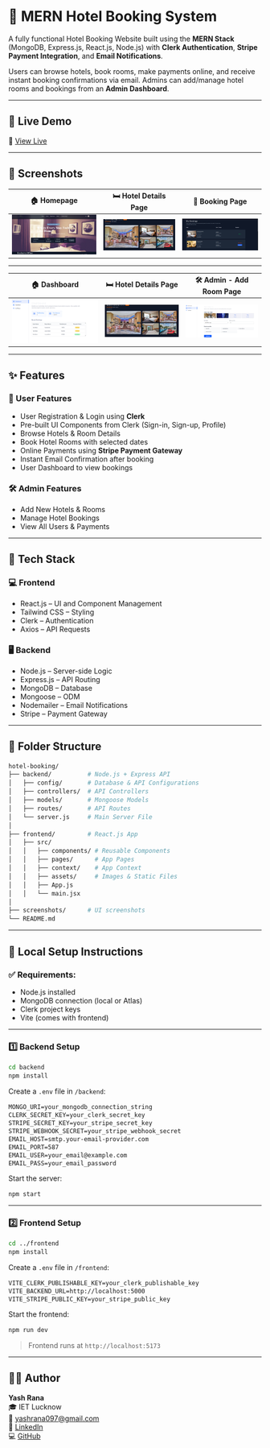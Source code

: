 # 🏨 MERN Hotel Booking System

A fully functional Hotel Booking Website built using the **MERN Stack** (MongoDB, Express.js, React.js, Node.js) with **Clerk Authentication**, **Stripe Payment Integration**, and **Email Notifications**.

Users can browse hotels, book rooms, make payments online, and receive instant booking confirmations via email. Admins can add/manage hotel rooms and bookings from an **Admin Dashboard**.

---

## 🚀 Live Demo

🔗 [View Live](https://quick-booking-hotel.vercel.app)

---

## 📸 Screenshots

| 🏠 Homepage | 🛏️ Hotel Details Page | 📅 Booking Page |
|-------------|----------------------|-----------------|
| ![Home](./screenshots/home.png.png) | ![Details](./screenshots/details.png) | ![Booking](./screenshots/booking.png.png) | 
---




| 🏠 Dashboard | 🛏️ Hotel Details Page |  🛠️ Admin - Add Room Page |
|-------------|----------------------|-----------------------|
| ![Home](./screenshots/dash.png) | ![Details](./screenshots/details.png)  | ![Admin Add Room](./screenshots/add.png) |

---

## ✨ Features

### 👥 User Features
- User Registration & Login using **Clerk**
- Pre-built UI Components from Clerk (Sign-in, Sign-up, Profile)
- Browse Hotels & Room Details
- Book Hotel Rooms with selected dates
- Online Payments using **Stripe Payment Gateway**
- Instant Email Confirmation after booking
- User Dashboard to view bookings

### 🛠️ Admin Features
- Add New Hotels & Rooms
- Manage Hotel Bookings
- View All Users & Payments

---

## 🧰 Tech Stack

### 💻 Frontend
- React.js – UI and Component Management
- Tailwind CSS – Styling
- Clerk – Authentication
- Axios – API Requests

### 🖥️ Backend
- Node.js – Server-side Logic
- Express.js – API Routing
- MongoDB – Database
- Mongoose – ODM
- Nodemailer – Email Notifications
- Stripe – Payment Gateway

---

## 📂 Folder Structure

```bash
hotel-booking/
├── backend/          # Node.js + Express API
│   ├── config/       # Database & API Configurations
│   ├── controllers/  # API Controllers
│   ├── models/       # Mongoose Models
│   ├── routes/       # API Routes
│   └── server.js     # Main Server File
│
├── frontend/         # React.js App
│   ├── src/
│   │   ├── components/ # Reusable Components
│   │   ├── pages/      # App Pages
│   │   ├── context/    # App Context
│   │   ├── assets/     # Images & Static Files
│   │   ├── App.js
│   │   └── main.jsx
│
├── screenshots/      # UI screenshots
└── README.md

```

---

## 🧰 Local Setup Instructions

### ✅ Requirements:
- Node.js installed
- MongoDB connection (local or Atlas)
- Clerk project keys
- Vite (comes with frontend)

---

### 1️⃣ Backend Setup

```bash
cd backend
npm install
```

Create a `.env` file in `/backend`:

```env
MONGO_URI=your_mongodb_connection_string
CLERK_SECRET_KEY=your_clerk_secret_key
STRIPE_SECRET_KEY=your_stripe_secret_key
STRIPE_WEBHOOK_SECRET=your_stripe_webhook_secret
EMAIL_HOST=smtp.your-email-provider.com
EMAIL_PORT=587
EMAIL_USER=your_email@example.com
EMAIL_PASS=your_email_password

```

Start the server:

```bash
npm start
```

---

### 2️⃣ Frontend Setup

```bash
cd ../frontend
npm install
```

Create a `.env` file in `/frontend`:

```env
VITE_CLERK_PUBLISHABLE_KEY=your_clerk_publishable_key
VITE_BACKEND_URL=http://localhost:5000
VITE_STRIPE_PUBLIC_KEY=your_stripe_public_key

```

Start the frontend:

```bash
npm run dev
```

> Frontend runs at `http://localhost:5173`

---

## 👨‍💻 Author

**Yash Rana**  
🎓 IET Lucknow  
📧 yashrana097@gmail.com  
🔗 [LinkedIn](https://www.linkedin.com/in/yashrana52)  
💻 [GitHub](https://github.com/YashRana52)
